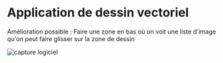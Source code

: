 # Application de dessin vectoriel

Amélioration possible : Faire une zone en bas où on voit une liste d'image qu'on peut faire glisser sur la zone de dessin

![capture logiciel](https://user-images.githubusercontent.com/43220602/74040493-20be9500-49c4-11ea-95b0-579c0033c7f1.png)
